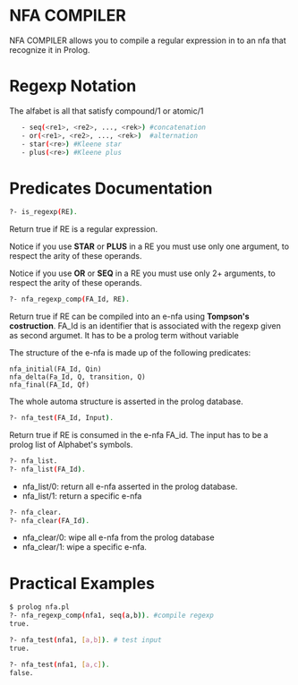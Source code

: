 # NFA COMPILER

NFA COMPILER allows you to compile a regular expression in to an nfa that recognize it in Prolog.

# Regexp Notation
The alfabet is all that satisfy compound/1 or atomic/1

 ```sh   
    - seq(<re1>, <re2>, ..., <rek>) #concatenation
    - or(<re1>, <re2>, ..., <rek>)  #alternation
    - star(<re>) #Kleene star
    - plus(<re>) #Kleene plus
```

# Predicates Documentation

```sh
?- is_regexp(RE).
```
Return true if RE is a regular expression. 

Notice if you use **STAR** or **PLUS** in a RE you must use only one argument, to respect the arity of these operands.

Notice if you use **OR** or **SEQ** in a RE you must use only 2+ arguments, to respect the arity of these operands.


```sh
?- nfa_regexp_comp(FA_Id, RE).
```
Return true if RE can be compiled into an e-nfa using **Tompson's costruction**. 
FA_Id is an identifier that is associated with the regexp given as second argumet. 
It has to be a prolog term without variable

The structure of the e-nfa is made up of the following predicates:
```
nfa_initial(FA_Id, Qin)
nfa_delta(Fa_Id, Q, transition, Q)
nfa_final(FA_Id, Qf)
```
The whole automa structure is asserted in the prolog database.


```sh
?- nfa_test(FA_Id, Input).
```
Return true if RE is consumed in the e-nfa FA_id. 
The input has to be a prolog list of Alphabet's symbols. 

```sh
?- nfa_list. 
?- nfa_list(FA_Id).
```
- nfa_list/0: return all e-nfa asserted in the prolog database.
- nfa_list/1: return a specific e-nfa 

```sh
?- nfa_clear. 
?- nfa_clear(FA_Id).
```
- nfa_clear/0:  wipe all e-nfa from the prolog database
- nfa_clear/1:  wipe a specific e-nfa.


# Practical Examples
```sh
$ prolog nfa.pl
?- nfa_regexp_comp(nfa1, seq(a,b)). #compile regexp
true.

?- nfa_test(nfa1, [a,b]). # test input
true.

?- nfa_test(nfa1, [a,c]).
false.

```
